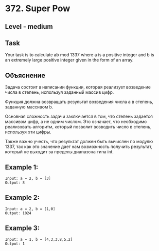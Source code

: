 # 372. Super Pow


## Level - medium


## Task
Your task is to calculate ab mod 1337 where a is a positive integer and b is an extremely large positive integer given in the form of an array.


## Объяснение
Задача состоит в написании функции, которая реализует возведение числа в степень, используя заданный массив цифр.

Функция должна возвращать результат возведения числа a в степень, заданную массивом b.

Основная сложность задачи заключается в том, что степень задается массивом цифр, а не одним числом. 
Это означает, что необходимо реализовать алгоритм, который позволит возводить число в степень, используя эти цифры.

Также важно учесть, что результат должен быть вычислен по модулю 1337, 
так как это значение дает нам возможность получить результат, который не выходит за пределы диапазона типа int.


## Example 1:
````
Input: a = 2, b = [3]
Output: 8
````


## Example 2:
````
Input: a = 2, b = [1,0]
Output: 1024
````


## Example 3:
````
Input: a = 1, b = [4,3,3,8,5,2]
Output: 1
````
